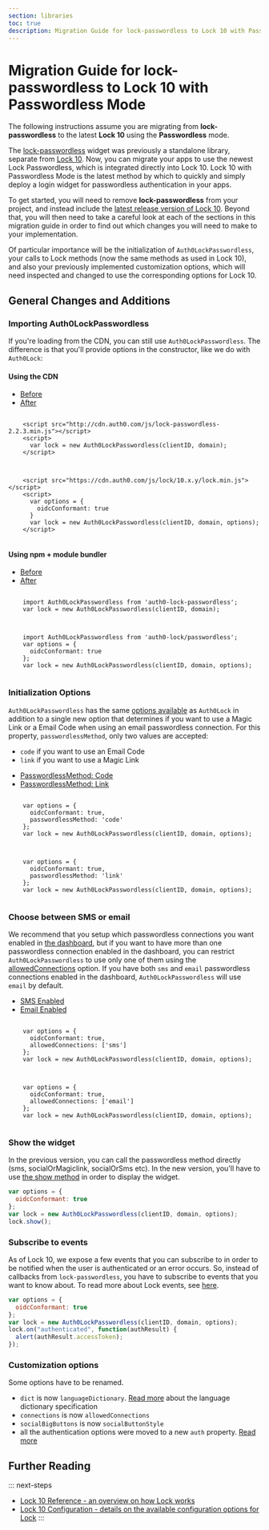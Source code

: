 ```yaml
---
section: libraries
toc: true
description: Migration Guide for lock-passwordless to Lock 10 with Passwordless Mode
---
```

# Migration Guide for lock-passwordless to Lock 10 with Passwordless Mode

The following instructions assume you are migrating from **lock-passwordless** to the latest **Lock 10** using the **Passwordless** mode.

The [lock-passwordless](https://github.com/auth0/lock-passwordless) widget was previously a standalone library, separate from [Lock 10](/libraries/lock/v10). Now, you can migrate your apps to use the newest Lock Passwordless, which is integrated directly into Lock 10. Lock 10 with Passwordless Mode is the latest method by which to quickly and simply deploy a login widget for passwordless authentication in your apps.

To get started, you will need to remove **lock-passwordless** from your project, and instead include the [latest release version of Lock 10](https://github.com/auth0/lock/releases). Beyond that, you will then need to take a careful look at each of the sections in this migration guide in order to find out which changes you will need to make to your implementation.

Of particular importance will be the initialization of `Auth0LockPasswordless`, your calls to Lock methods (now the same methods as used in Lock 10), and also your previously implemented customization options, which will need inspected and changed to use the corresponding options for Lock 10.

## General Changes and Additions

### Importing Auth0LockPasswordless

If you're loading from the CDN, you can still use `Auth0LockPasswordless`. The difference is that you'll provide options in the constructor, like we do with `Auth0Lock`:

#### Using the CDN

<div class="code-picker">
  <div class="languages-bar">
    <ul>
      <li><a href="#cdn-before" data-toggle="tab">Before</a></li>
      <li><a href="#cdn-after" data-toggle="tab">After</a></li>
    </ul>
  </div>
  <div class="tab-content">
    <div id="cdn-before" class="tab-pane active">
    <pre class="hljs html"><code>
    &lt;script src=&quot;http://cdn.auth0.com/js/lock-passwordless-2.2.3.min.js&quot;&gt;&lt;/script&gt;
    &lt;script&gt;
      var lock = new Auth0LockPasswordless(clientID, domain);
    &lt;/script&gt;
    </code></pre>
    </div>
    <div id="cdn-after" class="tab-pane">
    <pre class="hljs html"><code>
    &lt;script src=&quot;https://cdn.auth0.com/js/lock/10.x.y/lock.min.js&quot;&gt;&lt;/script&gt;
    &lt;script&gt;
      var options = {
        oidcConformant: true
      }
      var lock = new Auth0LockPasswordless(clientID, domain, options);
    &lt;/script&gt;
    </code></pre>
    </div>
  </div>
</div>

#### Using npm + module bundler

<div class="code-picker">
  <div class="languages-bar">
    <ul>
      <li><a href="#npm-before" data-toggle="tab">Before</a></li>
      <li><a href="#npm-after" data-toggle="tab">After</a></li>
    </ul>
  </div>
  <div class="tab-content">
    <div id="npm-before" class="tab-pane active">
    <pre class="hljs js"><code>
    import Auth0LockPasswordless from 'auth0-lock-passwordless';
    var lock = new Auth0LockPasswordless(clientID, domain);
    </code></pre>
    </div>
    <div id="npm-after" class="tab-pane">
    <pre class="hljs js"><code>
    import Auth0LockPasswordless from 'auth0-lock/passwordless';
    var options = {
      oidcConformant: true
    };
    var lock = new Auth0LockPasswordless(clientID, domain, options);
    </code></pre>
    </div>
  </div>
</div>

### Initialization Options

`Auth0LockPasswordless` has the same [options available](/libraries/lock/v10/customization) as `Auth0Lock` in addition to a single new option that determines if you want to use a Magic Link or a Email Code when using an email passwordless connection. For this property, `passwordlessMethod`, only two values are accepted:

- `code` if you want to use an Email Code
- `link` if you want to use a Magic Link

<div class="code-picker">
  <div class="languages-bar">
    <ul>
      <li><a href="#method-code" data-toggle="tab">PasswordlessMethod: Code</a></li>
      <li><a href="#method-link" data-toggle="tab">PasswordlessMethod: Link</a></li>
    </ul>
  </div>
  <div class="tab-content">
    <div id="method-code" class="tab-pane active">
    <pre class="hljs js"><code>
    var options = {
      oidcConformant: true,
      passwordlessMethod: 'code'
    };
    var lock = new Auth0LockPasswordless(clientID, domain, options);
    </code></pre>
    </div>
    <div id="method-link" class="tab-pane">
    <pre class="hljs js"><code>
    var options = {
      oidcConformant: true,
      passwordlessMethod: 'link'
    };
    var lock = new Auth0LockPasswordless(clientID, domain, options);
    </code></pre>
    </div>
  </div>
</div>

### Choose between SMS or email

We recommend that you setup which passwordless connections you want enabled in [the dashboard](${manage_url}/#/connections/passwordless), but if you want to have more than one passwordless connection enabled in the dashboard, you can restrict `Auth0LockPasswordless` to use only one of them using the [allowedConnections](/libraries/lock/v10/customization#allowedconnections-array-) option.
If you have both `sms` and `email` passwordless connections enabled in the dashboard, `Auth0LockPasswordless` will use `email` by default.

<div class="code-picker">
  <div class="languages-bar">
    <ul>
      <li><a href="#sms-enabled" data-toggle="tab">SMS Enabled</a></li>
      <li><a href="#email-enabled" data-toggle="tab">Email Enabled</a></li>
    </ul>
  </div>
  <div class="tab-content">
    <div id="sms-enabled" class="tab-pane active">
    <pre class="hljs js"><code>
    var options = {
      oidcConformant: true,
      allowedConnections: ['sms']
    };
    var lock = new Auth0LockPasswordless(clientID, domain, options);
    </code></pre>
    </div>
    <div id="email-enabled" class="tab-pane">
    <pre class="hljs js"><code>
    var options = {
      oidcConformant: true,
      allowedConnections: ['email']
    };
    var lock = new Auth0LockPasswordless(clientID, domain, options);
    </code></pre>
    </div>
  </div>
</div>


### Show the widget

In the previous version, you can call the passwordless method directly (sms, socialOrMagiclink, socialOrSms etc). In the new version, you'll have to use [the show method](/libraries/lock/v10/api#show-) in order to display the widget.

```js
var options = {
  oidcConformant: true
};
var lock = new Auth0LockPasswordless(clientID, domain, options);
lock.show();
```

### Subscribe to events

As of Lock 10, we expose a few events that you can subscribe to in order to be notified when the user is authenticated or an error occurs. So, instead of callbacks from `lock-passwordless`, you have to subscribe to events that you want to know about. To read more about Lock events, see [here](/libraries/lock/v10/api#on-).

```js
var options = {
  oidcConformant: true
};
var lock = new Auth0LockPasswordless(clientID, domain, options);
lock.on("authenticated", function(authResult) {
  alert(authResult.accessToken);
});
```

### Customization options

Some options have to be renamed.

* `dict` is now `languageDictionary`. [Read more](https://github.com/auth0/lock#language-dictionary-specification) about the language dictionary specification
* `connections` is now `allowedConnections`
* `socialBigButtons` is now `socialButtonStyle`
* all the authentication options were moved to a new `auth` property. [Read more](https://github.com/auth0/lock#authentication-options)

## Further Reading

::: next-steps
- [Lock 10 Reference - an overview on how Lock works](/libraries/lock/v10)
- [Lock 10 Configuration - details on the available configuration options for Lock](/libraries/lock/v10/customization)
:::